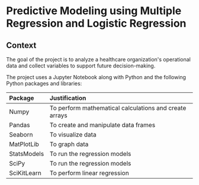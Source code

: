 # Predictive Modeling using Multiple Regression and Logistic Regression

## Context
<p>The goal of the project is to analyze a healthcare organization's operational data and collect variables to support future decision-making.</p>

<p>The project uses a Jupyter Notebook along with Python and the following Python packages and libraries:</p>

|Package|Justification|
|:---|:---|
|Numpy|To perform mathematical calculations and create arrays|
|Pandas|To create and manipulate data frames|
|Seaborn|To visualize data|
|MatPlotLib|To graph data|
|StatsModels|To run the regression models|
|SciPy|To run the regression models|
|SciKitLearn|To perform linear regression|
